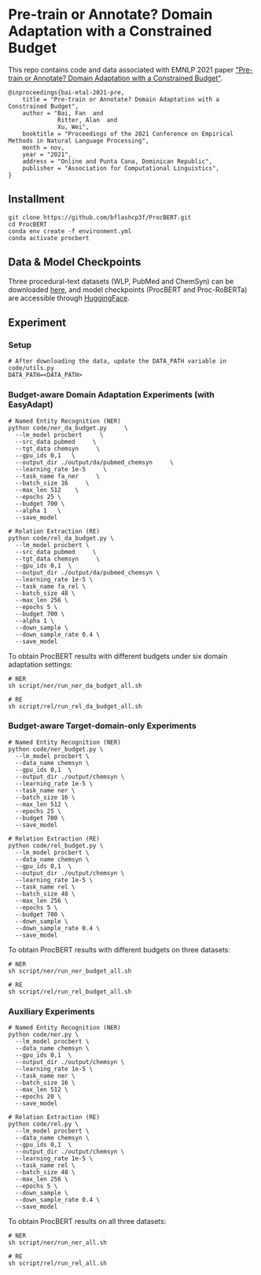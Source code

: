  Pre-train or Annotate? Domain Adaptation with a Constrained Budget
 =========================

This repo contains code and data associated with EMNLP 2021 paper ["Pre-train or Annotate? Domain Adaptation with a Constrained Budget"](https://arxiv.org/abs/2109.04711).
```
@inproceedings{bai-etal-2021-pre,
    title = "Pre-train or Annotate? Domain Adaptation with a Constrained Budget",
    author = "Bai, Fan  and
              Ritter, Alan  and
              Xu, Wei",
    booktitle = "Proceedings of the 2021 Conference on Empirical Methods in Natural Language Processing",
    month = nov,
    year = "2021",
    address = "Online and Punta Cana, Dominican Republic",
    publisher = "Association for Computational Linguistics",
}
```

## Installment
```
git clone https://github.com/bflashcp3f/ProcBERT.git
cd ProcBERT
conda env create -f environment.yml
conda activate procbert
```

## Data & Model Checkpoints
Three procedural-text datasets (WLP, PubMed and ChemSyn) can be downloaded [here](https://drive.google.com/file/d/1kCtmU3ZfMR2GgLq-NQigdSh5k4IMO9Av/view?usp=sharing), and 
model checkpoints (ProcBERT and Proc-RoBERTa) are accessible through [HuggingFace](https://huggingface.co/fbaigt). 

## Experiment

### Setup
```angular2html
# After downloading the data, update the DATA_PATH variable in code/utils.py
DATA_PATH=<DATA_PATH>
```

### Budget-aware Domain Adaptation Experiments (with EasyAdapt)
```angular2html
# Named Entity Recognition (NER) 
python code/ner_da_budget.py     \
  --lm_model procbert     \
  --src_data pubmed     \
  --tgt_data chemsyn     \
  --gpu_ids 0,1   \
  --output_dir ./output/da/pubmed_chemsyn     \
  --learning_rate 1e-5     \
  --task_name fa_ner     \
  --batch_size 16     \
  --max_len 512    \
  --epochs 25 \
  --budget 700 \
  --alpha 1   \
  --save_model

# Relation Extraction (RE)
python code/rel_da_budget.py \
  --lm_model procbert \
  --src_data pubmed     \
  --tgt_data chemsyn     \
  --gpu_ids 0,1  \
  --output_dir ./output/da/pubmed_chemsyn \
  --learning_rate 1e-5 \
  --task_name fa_rel \
  --batch_size 48 \
  --max_len 256 \
  --epochs 5 \
  --budget 700 \
  --alpha 1 \
  --down_sample \
  --down_sample_rate 0.4 \
  --save_model

```
To obtain ProcBERT results with different budgets under six domain adaptation settings:
```angular2html
# NER
sh script/ner/run_ner_da_budget_all.sh

# RE
sh script/rel/run_rel_da_budget_all.sh
```


### Budget-aware Target-domain-only Experiments
```angular2html
# Named Entity Recognition (NER) 
python code/ner_budget.py \
  --lm_model procbert \
  --data_name chemsyn \
  --gpu_ids 0,1  \
  --output_dir ./output/chemsyn \
  --learning_rate 1e-5 \
  --task_name ner \
  --batch_size 16 \
  --max_len 512 \
  --epochs 25 \
  --budget 700 \
  --save_model

# Relation Extraction (RE)
python code/rel_budget.py \
  --lm_model procbert \
  --data_name chemsyn \
  --gpu_ids 0,1  \
  --output_dir ./output/chemsyn \
  --learning_rate 1e-5 \
  --task_name rel \
  --batch_size 48 \
  --max_len 256 \
  --epochs 5 \
  --budget 700 \
  --down_sample \
  --down_sample_rate 0.4 \
  --save_model
```


To obtain ProcBERT results with different budgets on three datasets:
```angular2html
# NER
sh script/ner/run_ner_budget_all.sh

# RE
sh script/rel/run_rel_budget_all.sh
```

### Auxiliary Experiments
```angular2html
# Named Entity Recognition (NER) 
python code/ner.py \
  --lm_model procbert \
  --data_name chemsyn \
  --gpu_ids 0,1  \
  --output_dir ./output/chemsyn \
  --learning_rate 1e-5 \
  --task_name ner \
  --batch_size 16 \
  --max_len 512 \
  --epochs 20 \
  --save_model

# Relation Extraction (RE)
python code/rel.py \
  --lm_model procbert \
  --data_name chemsyn \
  --gpu_ids 0,1  \
  --output_dir ./output/chemsyn \
  --learning_rate 1e-5 \
  --task_name rel \
  --batch_size 48 \
  --max_len 256 \
  --epochs 5 \
  --down_sample \
  --down_sample_rate 0.4 \
  --save_model
```

To obtain ProcBERT results on all three datasets:
```angular2html
# NER
sh script/ner/run_ner_all.sh

# RE
sh script/rel/run_rel_all.sh
```